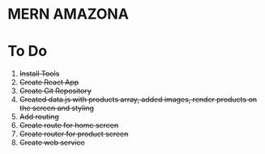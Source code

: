 # MERN AMAZONA

# To Do

1. ~~Install Tools~~
2. ~~Create React App~~
3. ~~Create Git Repository~~
4. ~~Created data.js with products array, added images, render products on the screen and styling~~
5. ~~Add routing~~
  1. ~~Create route for home screen~~
  2. ~~Create router for product screen~~ 
6. ~~Create web service~~
